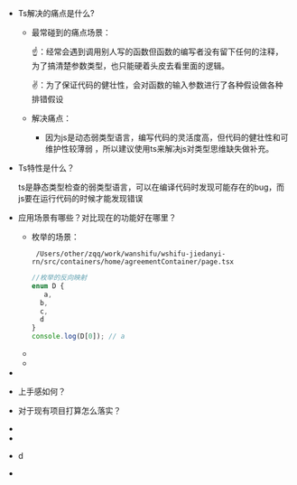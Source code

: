 - Ts解决的痛点是什么?

  - 最常碰到的痛点场景：

    ☝️：经常会遇到调用别人写的函数但函数的编写者没有留下任何的注释，为了搞清楚参数类型，也只能硬着头皮去看里面的逻辑。

    ✌️：为了保证代码的健壮性，会对函数的输入参数进行了各种假设做各种排错假设

  

  - 解决痛点：
    - 因为js是动态弱类型语言，编写代码的灵活度高，但代码的健壮性和可维护性较薄弱 ，所以建议使用ts来解决js对类型思维缺失做补充。

  

- Ts特性是什么？

  ts是静态类型检查的弱类型语言，可以在编译代码时发现可能存在的bug，而js要在运行代码的时候才能发现错误

  

- 应用场景有哪些？对比现在的功能好在哪里？

  - 枚举的场景：

    ` /Users/other/zqq/work/wanshifu/wshifu-jiedanyi-rn/src/containers/home/agreementContainer/page.tsx`

    ```javascript
    //枚举的反向映射
    enum D {
       a,
      b,
      c,
      d
    }
    console.log(D[0]); // a
    ```

  - 

  - 

- 

- 上手感如何？

- 对于现有项目打算怎么落实？

- 

- 

- d

- 

